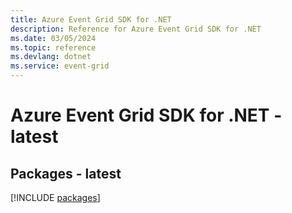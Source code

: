 ```yaml
---
title: Azure Event Grid SDK for .NET
description: Reference for Azure Event Grid SDK for .NET
ms.date: 03/05/2024
ms.topic: reference
ms.devlang: dotnet
ms.service: event-grid
---
```

# Azure Event Grid SDK for .NET - latest
## Packages - latest
[!INCLUDE [packages](event-grid-index.md)]